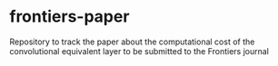 # frontiers-paper
Repository to track the paper  about the computational cost of the convolutional equivalent layer to be submitted to the Frontiers journal

